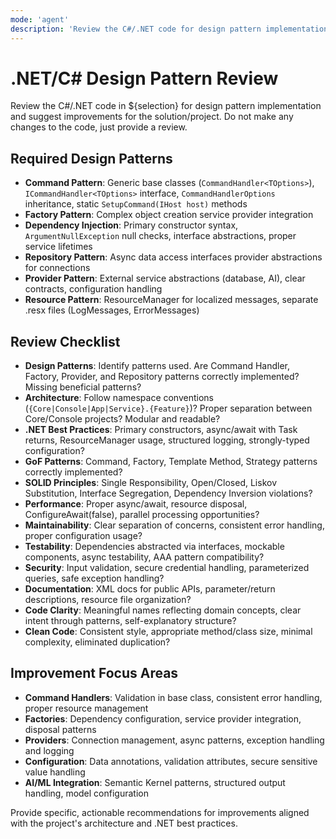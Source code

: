 ```yaml
---
mode: 'agent'
description: 'Review the C#/.NET code for design pattern implementation and suggest improvements.'
---
```

# .NET/C# Design Pattern Review

Review the C#/.NET code in ${selection} for design pattern implementation and suggest improvements for the solution/project. Do not make any changes to the code, just provide a review.

## Required Design Patterns

- **Command Pattern**: Generic base classes (`CommandHandler<TOptions>`), `ICommandHandler<TOptions>` interface, `CommandHandlerOptions` inheritance, static `SetupCommand(IHost host)` methods
- **Factory Pattern**: Complex object creation service provider integration
- **Dependency Injection**: Primary constructor syntax, `ArgumentNullException` null checks, interface abstractions, proper service lifetimes
- **Repository Pattern**: Async data access interfaces provider abstractions for connections
- **Provider Pattern**: External service abstractions (database, AI), clear contracts, configuration handling
- **Resource Pattern**: ResourceManager for localized messages, separate .resx files (LogMessages, ErrorMessages)

## Review Checklist

- **Design Patterns**: Identify patterns used. Are Command Handler, Factory, Provider, and Repository patterns correctly implemented? Missing beneficial patterns?
- **Architecture**: Follow namespace conventions (`{Core|Console|App|Service}.{Feature}`)? Proper separation between Core/Console projects? Modular and readable?
- **.NET Best Practices**: Primary constructors, async/await with Task returns, ResourceManager usage, structured logging, strongly-typed configuration?
- **GoF Patterns**: Command, Factory, Template Method, Strategy patterns correctly implemented?
- **SOLID Principles**: Single Responsibility, Open/Closed, Liskov Substitution, Interface Segregation, Dependency Inversion violations?
- **Performance**: Proper async/await, resource disposal, ConfigureAwait(false), parallel processing opportunities?
- **Maintainability**: Clear separation of concerns, consistent error handling, proper configuration usage?
- **Testability**: Dependencies abstracted via interfaces, mockable components, async testability, AAA pattern compatibility?
- **Security**: Input validation, secure credential handling, parameterized queries, safe exception handling?
- **Documentation**: XML docs for public APIs, parameter/return descriptions, resource file organization?
- **Code Clarity**: Meaningful names reflecting domain concepts, clear intent through patterns, self-explanatory structure?
- **Clean Code**: Consistent style, appropriate method/class size, minimal complexity, eliminated duplication?

## Improvement Focus Areas

- **Command Handlers**: Validation in base class, consistent error handling, proper resource management
- **Factories**: Dependency configuration, service provider integration, disposal patterns
- **Providers**: Connection management, async patterns, exception handling and logging
- **Configuration**: Data annotations, validation attributes, secure sensitive value handling
- **AI/ML Integration**: Semantic Kernel patterns, structured output handling, model configuration

Provide specific, actionable recommendations for improvements aligned with the project's architecture and .NET best practices.